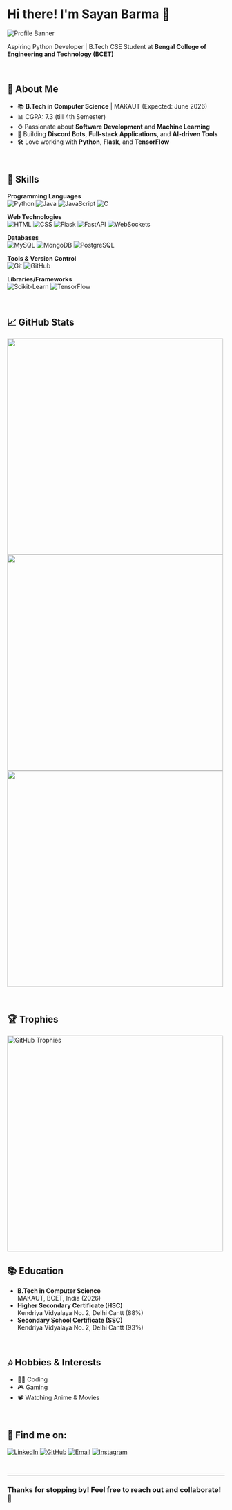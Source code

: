 # Hi there! I'm Sayan Barma 👋

![Profile Banner](https://media.licdn.com/dms/image/v2/D5616AQEqjT4pZ2YnJA/profile-displaybackgroundimage-shrink_350_1400/profile-displaybackgroundimage-shrink_350_1400/0/1735311186011?e=1740614400&v=beta&t=7TZkiwGdzZbzquSMkyY9MN-K1dm78KSB9L4a2MZI-fs)

Aspiring Python Developer | B.Tech CSE Student at **Bengal College of Engineering and Technology (BCET)**

<br>

## 🔮 About Me

- 📚 **B.Tech in Computer Science** | MAKAUT (Expected: June 2026)
- 📊 CGPA: 7.3 (till 4th Semester)
- ⚙️ Passionate about **Software Development** and **Machine Learning**
- 🤖 Building **Discord Bots**, **Full-stack Applications**, and **AI-driven Tools**
- 🛠️ Love working with **Python**, **Flask**, and **TensorFlow**

<br>

## 🔧 Skills

**Programming Languages** \
![Python](https://img.shields.io/badge/Python-FFD43B?style=for-the-badge&logo=python&logoColor=blue)
![Java](https://img.shields.io/badge/Java-ED8B00?style=for-the-badge&logo=openjdk&logoColor=white)
![JavaScript](https://img.shields.io/badge/JavaScript-F7DF1E?style=for-the-badge&logo=javascript&logoColor=black)
![C](https://img.shields.io/badge/C-00599C?style=for-the-badge&logo=c&logoColor=white)

**Web Technologies**\
![HTML](https://img.shields.io/badge/HTML-E34F26?style=for-the-badge&logo=html5&logoColor=white)
![CSS](https://img.shields.io/badge/CSS-1572B6?style=for-the-badge&logo=css3&logoColor=white)
![Flask](https://img.shields.io/badge/Flask-000000?style=for-the-badge&logo=flask&logoColor=white)
![FastAPI](https://img.shields.io/badge/FastAPI-009688?style=for-the-badge&logo=fastapi&logoColor=white)
![WebSockets](https://img.shields.io/badge/WebSockets-FF6F00?style=for-the-badge)

**Databases**\
![MySQL](https://img.shields.io/badge/MySQL-005C84?style=for-the-badge&logo=mysql&logoColor=white)
![MongoDB](https://img.shields.io/badge/MongoDB-4EA94B?style=for-the-badge&logo=mongodb&logoColor=white)
![PostgreSQL](https://img.shields.io/badge/PostgreSQL-316192?style=for-the-badge&logo=postgresql&logoColor=white)

**Tools & Version Control**\
![Git](https://img.shields.io/badge/Git-F05032?style=for-the-badge&logo=git&logoColor=white)
![GitHub](https://img.shields.io/badge/GitHub-181717?style=for-the-badge&logo=github&logoColor=white)

**Libraries/Frameworks**\
![Scikit-Learn](https://img.shields.io/badge/Scikit--Learn-F7931E?style=for-the-badge&logo=scikit-learn&logoColor=white)
![TensorFlow](https://img.shields.io/badge/TensorFlow-FF6F00?style=for-the-badge&logo=tensorflow&logoColor=white)

<br>

## 📈 GitHub Stats

<img src="https://github-readme-stats.vercel.app/api?username=N00BSC00B&show_icons=true&theme=tokyonight" width="500"> \
<img src="https://github-readme-stats.vercel.app/api/top-langs/?username=N00BSC00B&layout=compact&theme=tokyonight" width="500"> \
<img src="https://github-readme-streak-stats.herokuapp.com/?user=N00BSC00B&theme=tokyonight" width="500">

<br>

## 🏆 Trophies

<img src="https://github-profile-trophy.vercel.app/?username=N00BSC00B&theme=tokyonight&row=5&column=5" alt="GitHub Trophies" width="500">

<br>

## 📚 Education

- **B.Tech in Computer Science**  
  MAKAUT, BCET, India (2026)
- **Higher Secondary Certificate (HSC)**  
  Kendriya Vidyalaya No. 2, Delhi Cantt (88%)
- **Secondary School Certificate (SSC)**  
  Kendriya Vidyalaya No. 2, Delhi Cantt (93%)

<br>

## 🎶 Hobbies & Interests

- 👨‍💻 Coding
- 🎮 Gaming
- 📽️ Watching Anime & Movies

<br>

## 🔎 Find me on:

[![LinkedIn](https://img.shields.io/badge/LinkedIn-0077B5?style=for-the-badge&logo=linkedin&logoColor=white)](https://www.linkedin.com/in/sayan-barma-ab0973289/)
[![GitHub](https://img.shields.io/badge/GitHub-181717?style=for-the-badge&logo=github&logoColor=white)](https://github.com/N00BSC00B)
[![Email](https://img.shields.io/badge/Email-D14836?style=for-the-badge&logo=gmail&logoColor=white)](mailto:sayanbarma2004@gmail.com)
[![Instagram](https://img.shields.io/badge/Instagram-E4405F?style=for-the-badge&logo=instagram&logoColor=white)](https://www.instagram.com/barma_sayan/)

<br>

---

### Thanks for stopping by! Feel free to reach out and collaborate! 🚀
